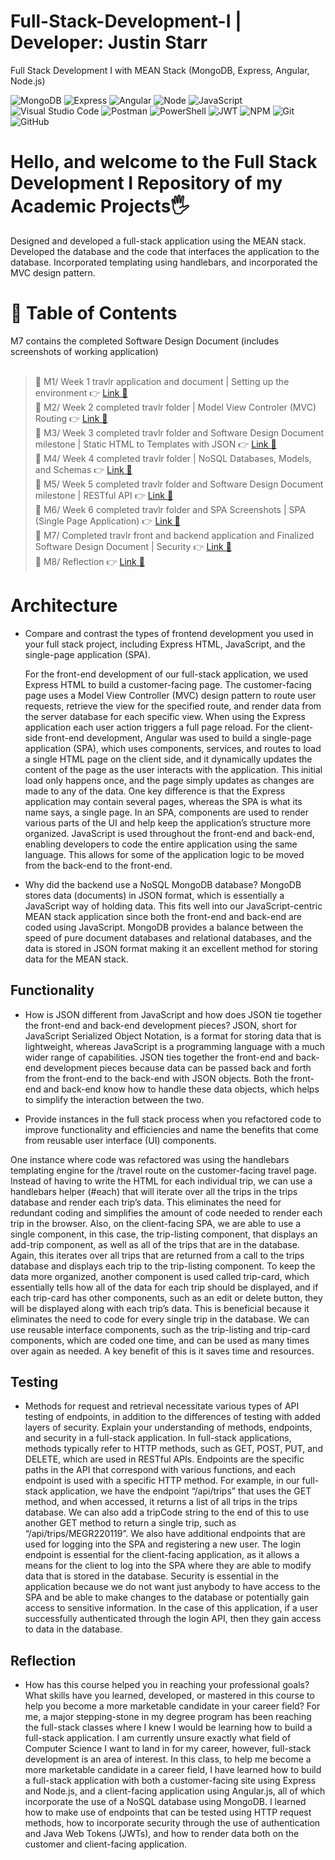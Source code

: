 # Full-Stack-Development-I | Developer: Justin Starr

Full Stack Development I with MEAN Stack (MongoDB, Express, Angular, Node.js)

![MongoDB](https://img.shields.io/badge/mongodb-003300?style=for-the-badge&logo=mongodb&logoColor=11FF11)
![Express](https://img.shields.io/badge/Express-FFFFFF?style=for-the-badge&logo=express&logoColor=222222)
![Angular](https://img.shields.io/badge/Angular-DD0031?style=for-the-badge&logo=angular&logoColor=white)
![Node](https://img.shields.io/badge/node.js-002200?style=for-the-badge&logo=nextdotjs&logoColor=green)
![JavaScript](https://img.shields.io/badge/javascript-%23323330.svg?style=for-the-badge&logo=javascript&logoColor=%23F7DF1E)
![Visual Studio Code](https://img.shields.io/badge/Visual%20Studio%20Code-0078d7.svg?style=for-the-badge&logo=visual-studio-code&logoColor=white)
![Postman](https://img.shields.io/badge/Postman-FF6C37?style=for-the-badge&logo=postman&logoColor=white)
![PowerShell](https://img.shields.io/badge/PowerShell-%235391FE.svg?style=for-the-badge&logo=powershell&logoColor=white)
![JWT](https://img.shields.io/badge/JWT-black?style=for-the-badge&logo=JSON%20web%20tokens)
![NPM](https://img.shields.io/badge/NPM-%23CB3837.svg?style=for-the-badge&logo=npm&logoColor=white)
![Git](https://img.shields.io/badge/git-%23F05033.svg?style=for-the-badge&logo=git&logoColor=white)
![GitHub](https://img.shields.io/badge/github-%23121011.svg?style=for-the-badge&logo=github&logoColor=white)

# Hello, and welcome to the Full Stack Development I Repository of my Academic Projects🖐️

Designed and developed a full-stack application using the MEAN stack. Developed the database and the code that interfaces the application to the database. Incorporated templating using handlebars, and incorporated the MVC design pattern.

# 📖 Table of Contents

M7 contains the completed Software Design Document (includes screenshots of working application)<br><br>

> 📌 M1/ Week 1 travlr application and document | Setting up the environment 👉 [Link 🔗](https://www.github.com/JustinStarrSNHU/Full-Stack-Development-I/tree/main/M1)<br>
📌 M2/ Week 2 completed travlr folder | Model View Controler (MVC) Routing 👉 [Link 🔗](https://www.github.com/JustinStarrSNHU/Full-Stack-Development-I/tree/main/M2)<br>
📌 M3/ Week 3 completed travlr folder and Software Design Document milestone | Static HTML to Templates with JSON 👉 [Link 🔗](https://www.github.com/JustinStarrSNHU/Full-Stack-Development-I/tree/main/M3)<br>
📌 M4/ Week 4 completed travlr folder | NoSQL Databases, Models, and Schemas 👉 [Link 🔗](https://www.github.com/JustinStarrSNHU/Full-Stack-Development-I/tree/main/M4)<br>
📌 M5/ Week 5 completed travlr folder and Software Design Document milestone | RESTful API 👉 [Link 🔗](https://www.github.com/JustinStarrSNHU/Full-Stack-Development-I/tree/main/M5)<br>
📌 M6/ Week 6 completed travlr folder and SPA Screenshots | SPA (Single Page Application) 👉 [Link 🔗](https://www.github.com/JustinStarrSNHU/Full-Stack-Development-I/tree/main/M6)<br>
📌 M7/ Completed travlr front and backend application and Finalized Software Design Document | Security 👉 [Link 🔗](https://www.github.com/JustinStarrSNHU/Full-Stack-Development-I/tree/main/M7)<br>
📌 M8/ Reflection 👉 [Link 🔗](https://www.github.com/JustinStarrSNHU/Full-Stack-Development-I/tree/main/M8)<br>

# Architecture

- Compare and contrast the types of frontend development you used in your full stack project, including Express HTML, JavaScript, and the single-page application (SPA).

  For the front-end development of our full-stack application, we used Express HTML to build a customer-facing page. The customer-facing page uses a Model View Controller (MVC) design pattern to route user requests, retrieve the view for the specified route, and render data from the server database for each specific view. When using the Express application each user action triggers a full page reload. For the client-side front-end development, Angular was used to build a single-page application (SPA), which uses components, services, and routes to load a single HTML page on the client side, and it dynamically updates the content of the page as the user interacts with the application. This initial load only happens once, and the page simply updates as changes are made to any of the data. One key difference is that the Express application may contain several pages, whereas the SPA is what its name says, a single page. In an SPA, components are used to render various parts of the UI and help keep the application’s structure more organized. JavaScript is used throughout the front-end and back-end, enabling developers to code the entire application using the same language. This allows for some of the application logic to be moved from the back-end to the front-end. 
  
- Why did the backend use a NoSQL MongoDB database?
MongoDB stores data (documents) in JSON format, which is essentially a JavaScript way of holding data. This fits well into our JavaScript-centric MEAN stack application since both the front-end and back-end are coded using JavaScript. MongoDB provides a balance between the speed of pure document databases and relational databases, and the data is stored in JSON format making it an excellent method for storing data for the MEAN stack.
## Functionality

- How is JSON different from JavaScript and how does JSON tie together the front-end and back-end development pieces?
JSON, short for JavaScript Serialized Object Notation, is a format for storing data that is lightweight, whereas JavaScript is a programming language with a much wider range of capabilities. JSON ties together the front-end and back-end development pieces because data can be passed back and forth from the front-end to the back-end with JSON objects. Both the front-end and back-end know how to handle these data objects, which helps to simplify the interaction between the two. 

- Provide instances in the full stack process when you refactored code to improve functionality and efficiencies and name the benefits that come from reusable user interface (UI) components.

One instance where code was refactored was using the handlebars templating engine for the /travel route on the customer-facing travel page. Instead of having to write the HTML for each individual trip, we can use a handlebars helper (#each)  that will iterate over all the trips in the trips database and render each trip’s data. This eliminates the need for redundant coding and simplifies the amount of code needed to render each trip in the browser. 
Also, on the client-facing SPA, we are able to use a single component, in this case, the trip-listing component, that displays an add-trip component, as well as all of the trips that are in the database. Again, this iterates over all trips that are returned from a call to the trips database and displays each trip to the trip-listing component. To keep the data more organized, another component is used called trip-card, which essentially tells how all of the data for each trip should be displayed, and if each trip-card has other components, such as an edit or delete button, they will be displayed along with each trip’s data. 
This is beneficial because it eliminates the need to code for every single trip in the database. We can use reusable interface components, such as the trip-listing and trip-card components, which are coded one time, and can be used as many times over again as needed. A key benefit of this is it saves time and resources. 

## Testing

- Methods for request and retrieval necessitate various types of API testing of endpoints, in addition to the differences of testing with added layers of security. Explain your understanding of methods, endpoints, and security in a full-stack application.
In full-stack applications, methods typically refer to HTTP methods, such as GET, POST, PUT, and DELETE, which are used in RESTful APIs. Endpoints are the specific paths in the API that correspond with various functions, and each endpoint is used with a specific HTTP method. For example, in our full-stack application, we have the endpoint “/api/trips” that uses the GET method, and when accessed, it returns a list of all trips in the trips database. We can also add a tripCode string to the end of this to use another GET method to return a single trip, such as “/api/trips/MEGR220119”. We also have additional endpoints that are used for logging into the SPA and registering a new user. The login endpoint is essential for the client-facing application, as it allows a means for the client to log into the SPA where they are able to modify data that is stored in the database. Security is essential in the application because we do not want just anybody to have access to the SPA and be able to make changes to the database or potentially gain access to sensitive information. In the case of this application, if a user successfully authenticated through the login API, then they gain access to data in the database. 

## Reflection

- How has this course helped you in reaching your professional goals? What skills have you learned, developed, or mastered in this course to help you become a more marketable candidate in your career field?
For me, a major stepping-stone in my degree program has been reaching the full-stack classes where I knew I would be learning how to build a full-stack application. I am currently unsure exactly what field of Computer Science I want to land in for my career, however, full-stack development is an area of interest. In this class, to help me become a more marketable candidate in a career field, I have learned how to build a full-stack application with both a customer-facing site using Express and Node.js, and a client-facing application using Angular.js, all of which incorporate the use of a NoSQL database using MongoDB. I learned how to make use of endpoints that can be tested using HTTP request methods, how to incorporate security through the use of authentication and Java Web Tokens (JWTs), and how to render data both on the customer and client-facing application. 
